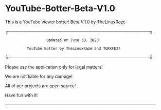 # YouTube-Botter-Beta-V1.0
This is a YouTube viewer botter! Beta V.1.0 by TheLinuxRaze

╔───────────────────────────────────────────────╗

                       Updated on June 30, 2020
                       
              YouTube Botter by TheLinuxRaze and TURKFE34
                
╚───────────────────────────────────────────────╝

Please use the application only for legal matters!

We are not liable for any damage!

All of our projects are open source!

Have fun with it!

──────────────────────────────────────────────────
